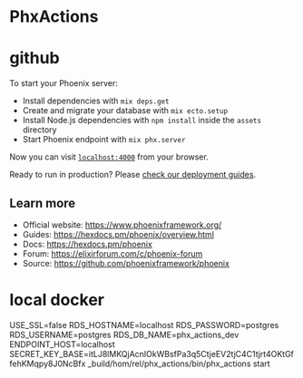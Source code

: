 # PhxActions

# github

To start your Phoenix server:

  * Install dependencies with `mix deps.get`
  * Create and migrate your database with `mix ecto.setup`
  * Install Node.js dependencies with `npm install` inside the `assets` directory
  * Start Phoenix endpoint with `mix phx.server`

Now you can visit [`localhost:4000`](http://localhost:4000) from your browser.

Ready to run in production? Please [check our deployment guides](https://hexdocs.pm/phoenix/deployment.html).

## Learn more

  * Official website: https://www.phoenixframework.org/
  * Guides: https://hexdocs.pm/phoenix/overview.html
  * Docs: https://hexdocs.pm/phoenix
  * Forum: https://elixirforum.com/c/phoenix-forum
  * Source: https://github.com/phoenixframework/phoenix

# local docker

USE_SSL=false RDS_HOSTNAME=localhost RDS_PASSWORD=postgres RDS_USERNAME=postgres RDS_DB_NAME=phx_actions_dev ENDPOINT_HOST=localhost SECRET_KEY_BASE=itLJ8lMKQjAcnIOkWBsfPa3q5CtjeEV2tjC4C1tjrt4OKtGffehKMqpy8J0NcBfx  _build/hom/rel/phx_actions/bin/phx_actions start
